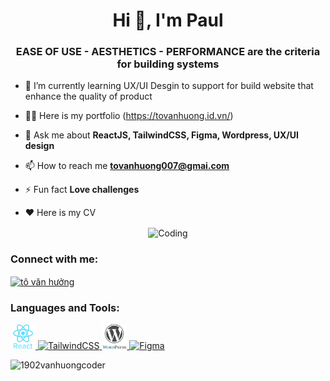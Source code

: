 <h1 align="center">Hi 👋, I'm Paul</h1>
<h3 align="center">EASE OF USE - AESTHETICS - PERFORMANCE are the criteria for building systems </h3>

- 🌱 I’m currently learning UX/UI Desgin to support for build website that enhance the quality of product

- 👨‍💻 Here is my portfolio (https://tovanhuong.id.vn/)

- 💬 Ask me about **ReactJS, TailwindCSS, Figma, Wordpress, UX/UI design**

- 📫 How to reach me **tovanhuong007@gmai.com**

- ⚡ Fun fact **Love challenges**

-  ❤️ Here is my CV
  
<div align="center"><img align="center" alt="Coding" width="600" src="" /></div>
<h3 align="left">Connect with me:</h3>
<p align="left">
<a href="https://www.facebook.com/vanhuong.to.71" target="blank"><img align="center" src="https://raw.githubusercontent.com/rahuldkjain/github-profile-readme-generator/master/src/images/icons/Social/facebook.svg" alt="tô văn hưởng" height="30" width="40" /></a>
</p>

<h3 align="left">Languages and Tools:</h3>

<p align="left">  
    <a href="https://reactjs.org/" target="_blank" rel="noreferrer">  
        <img src="https://raw.githubusercontent.com/devicons/devicon/master/icons/react/react-original-wordmark.svg" alt="ReactJS" width="40" height="40"/>  
    </a>  
    <a href="https://tailwindcss.com/" target="_blank" rel="noreferrer">  
        <img src="https://www.vectorlogo.zone/logos/tailwindcss/tailwindcss-icon.svg" alt="TailwindCSS" width="40" height="40"/>  
    </a>  
    <a href="https://wordpress.org/" target="_blank" rel="noreferrer">  
        <img src="https://raw.githubusercontent.com/devicons/devicon/master/icons/wordpress/wordpress-original.svg" alt="Wordpress" width="40" height="40"/>  
    </a>  
    <a href="https://www.figma.com/" target="_blank" rel="noreferrer">  
        <img src="https://www.vectorlogo.zone/logos/figma/figma-icon.svg" alt="Figma" width="40" height="40"/>  
    </a>  
</p>


<p><img align="left" src="https://github-readme-stats.vercel.app/api/top-langs?username=1902vanhuongcoder&show_icons=true&locale=en&layout=compact" alt="1902vanhuongcoder" /></p>

